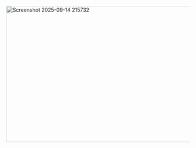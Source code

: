 <img width="1011" height="374" alt="Screenshot 2025-09-14 215732" src="https://github.com/user-attachments/assets/23bf070b-4523-4c76-a208-72204376838b" />
